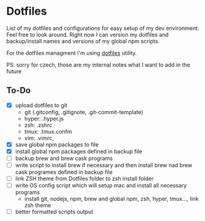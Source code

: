 # Dotfiles

List of my dotfiles and configurations for easy setup of my dev environment. Feel free to look around. Right now I can version my dotfiles and backup/install names and versions of my global npm scripts.

For the dotfiles managment I'm using [dotfiles](https://github.com/jbernard/dotfiles) utility.

PS: sorry for czech, those are my internal notes what I want to add in the future

## To-Do

- [x] upload dotfiles to git
  - git (.gitconfig, .gitignote, .git-commit-template)
  - hyper: .hyper.js
  - zsh: .zshrc
  - tmux: .tmux.confm
  - vim: .vimrc,
- [x] save global npm packages to file
- [x] install global npm packages defined in backup file
- [ ] backup brew and brew cask programs
- [ ] write script to install brew if necessary and then install brew nad brew cask programes defined in backup file
- [ ] link ZSH theme from Dotfiles folder to zsh install folder
- [ ] write OS config script which will setup mac and install all necessary programs
  - install git, nodejs, npm, brew and global npm, zsh, hyper, tmux..., link zsh theme
- [ ] better formatted scripts output
